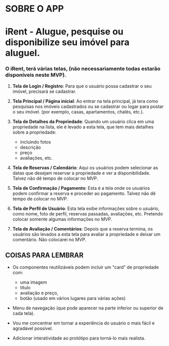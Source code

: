 # **SOBRE O APP**

# **iRent** - Alugue, pesquise ou disponibilize seu imóvel para aluguel.

### O **iRent**, terá várias telas, (não necessariamente todas estarão disponíveis neste MVP).

1. **Tela de Login / Registro**: 
    Para que o usuário possa cadastrar o seu imóvel, precisará se cadastrar.

2. **Tela Principal / Página inicial**: 
    Ao entrar na tela principal, já tera como pesquisas nos imóveis cadastrados ou se cadastrar ou logar para postar o seu imóvel. (por exemplo, casas, apartamentos, chalés, etc.).

3. **Tela de Detalhes da Propriedade**: 
    Quando um usuário clica em uma propriedade na lista, ele é levado a esta tela, que tem mais detalhes sobre a propriedade:
    - incluindo fotos
    - descrição
    - preço
    - avaliações, etc.

4. **Tela de Reservas / Calendário**: Aqui os usuários podem selecionar as datas que desejam reservar a propriedade e ver a disponibilidade. Talvez não dê tempo de colocar no MVP.

5. **Tela de Confirmação / Pagamento**: Esta é a tela onde os usuários podem confirmar a reserva e proceder ao pagamento. Talvez não dê tempo de colocar no MVP.

6. **Tela de Perfil de Usuário**: Esta tela exibe informações sobre o usuário, como nome, foto de perfil, reservas passadas, avaliações, etc. Pretendo colocar somente algumas informações no MVP.

7. **Tela de Avaliação / Comentários**: Depois que a reserva termina, os usuários são levados a esta tela para avaliar a propriedade e deixar um comentário. Não colocarei no MVP.

## COISAS PARA LEMBRAR

- Os componentes reutilizáveis ​​podem incluir um "card" de propriedade com:
    - uma imagem
    - título
    - avaliação e preço, 
    - botão (usado em vários lugares para várias ações) 
    
- Menu de navegação (que pode aparecer na parte inferior ou superior de cada tela).

- Vou me concentrar em tornar a experiência do usuário o mais fácil e agradável possível.

- Adicionar interatividade ao protótipo para torná-lo mais realista.
